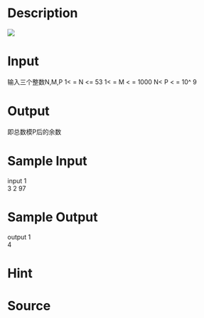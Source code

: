 
# Description

<div class="content"><img border="0" src="source/bzoj/1815/img/aHR0cHM6Ly9seWRzeS5jb20vSnVkZ2VPbmxpbmUvaW1hZ2VzLzE4MTUuanBn.jpg"/> 
</div>

# Input

<div class="content">输入三个整数N,M,P
1&lt; = N &lt;= 53
1&lt; = M &lt; = 1000
N&lt; P   &lt; = 10^ 9

</div>

# Output

<div class="content">即总数模P后的余数
</div>

# Sample Input

<div class="content"><span class="sampledata">input 1<br/>
3 2 97<br/>
</span></div>

# Sample Output

<div class="content"><span class="sampledata">output 1<br/>
4<br/>
</span></div>

# Hint

<div class="content"><p></p></div>

# Source

<div class="content"><p><a href="problemset.php?search="></a></p></div>

